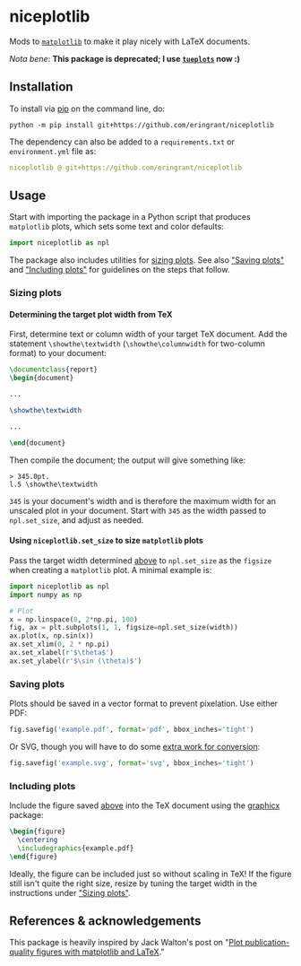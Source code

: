 # niceplotlib

Mods to [`matplotlib`](https://matplotlib.org/) to make it play nicely with LaTeX documents.

*Nota bene*: **This package is deprecated; I use [`tueplots`](https://github.com/pnkraemer/tueplots) now :)**


## Installation

To install via [pip](https://pip.pypa.io/) on the command line, do:

```shell
python -m pip install git+https://github.com/eringrant/niceplotlib
```

The dependency can also be added to a `requirements.txt` or `environment.yml` file as:

```yaml
niceplotlib @ git+https://github.com/eringrant/niceplotlib
```

## Usage

Start with importing the package in a Python script that produces `matplotlib` plots, which sets some text and color defaults:

```python
import niceplotlib as npl
```

The package also includes utilities for [sizing plots](#sizing-plots).
See also ["Saving plots"](#saving-plots) and ["Including plots"](#including-plots) for guidelines on the steps that follow.

### Sizing plots

#### Determining the target plot width from TeX

First, determine text or column width of your target TeX document.
Add the statement `\showthe\textwidth` (`\showthe\columnwidth` for two-column format) 
to your document:

```tex
\documentclass{report}
\begin{document}

...

\showthe\textwidth

...

\end{document}
```

Then compile the document; the output will give something like:

```shell
> 345.0pt.
l.5 \showthe\textwidth
```

`345` is your document's width and is therefore the maximum width for an unscaled plot in your document. 
Start with `345` as the width passed to `npl.set_size`, and adjust as needed.

#### Using `niceplotlib.set_size` to size `matplotlib` plots

Pass the target width determined 
[above](#determining-the-target-plot-width-from-tex) to `npl.set_size` as the 
`figsize` when creating a `matplotlib` plot. A minimal example is:

```python
import niceplotlib as npl
import numpy as np

# Plot
x = np.linspace(0, 2*np.pi, 100)
fig, ax = plt.subplots(1, 1, figsize=npl.set_size(width))
ax.plot(x, np.sin(x))
ax.set_xlim(0, 2 * np.pi)
ax.set_xlabel(r'$\theta$')
ax.set_ylabel(r'$\sin (\theta)$')
```

### Saving plots

Plots should be saved in a vector format to prevent pixelation. Use either PDF:

```python
fig.savefig('example.pdf', format='pdf', bbox_inches='tight')
```

Or SVG, though you will have to do some [extra work for conversion](https://ctan.mirror.garr.it/mirrors/ctan/info/svg-inkscape/InkscapePDFLaTeX.pdf):

```python
fig.savefig('example.svg', format='svg', bbox_inches='tight')
```

### Including plots

Include the figure saved [above](#saving-plots) into the TeX document using the [graphicx](https://ctan.org/pkg/graphicx) package:

```tex
\begin{figure}
  \centering
  \includegraphics{example.pdf}
\end{figure}
```

Ideally, the figure can be included just so without scaling in TeX!
If the figure still isn't quite the right size, resize by tuning the target width in the instructions under ["Sizing plots"](#sizing-plots).

## References & acknowledgements

This package is heavily inspired by Jack Walton's post on "[Plot publication-quality figures with matplotlib and LaTeX](https://jwalton.info/Embed-Publication-Matplotlib-Latex/)."
